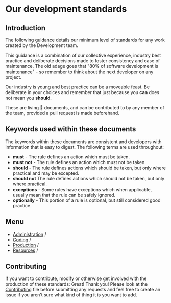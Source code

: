 # Our development standards

## Introduction

The following guidance details our minimum level of standards for any work created by the Development team.

This guidance is a combination of our collective experience, industry best practice and deliberate decisions made to foster consistency and ease of maintenance. The old adage goes that "80% of software development is maintenance" - so remember to think about the next developer on any project.

Our industry is young and best practice can be a moveable feast. Be deliberate in your choices and remember that just because you **can** does not mean you **should**.

These are living 🍃 documents, and can be contributed to by any member of the team, provided a pull request is made beforehand.

## Keywords used within these documents
The keywords within these documents are consistent and developers with information that is easy to digest. The following terms are used throughout:

 - **must** - The rule defines an action which must be taken.
 - **must not** - The rule defines an action which must not be taken.
 - **should** - The rule defines actions which should be taken, but only where practical and may be excepted.
 - **should not** The rule defines actions which should not be taken, but only where practical.
 - **exceptions** - Some rules have exceptions which when applicable, usually mean that the rule can be safely ignored.
 - **optionally** - This portion of a rule is optional, but still considered good practice.

## Menu

 - [Administration](/Admin/Index.md) /
 - [Coding](/Coding/Index.md) /
 - [Production](/Production/Index.md) /
 - [Resources](/Resources/Index.md) /

## Contributing
If you want to contribute, modify or otherwise get involved with the production of these standards: Great! Thank you! Please look at the [Contributing](/CONTRIBUTING.md) file before submitting any requests and feel free to create an issue if you aren’t sure what kind of thing it is you want to add.
